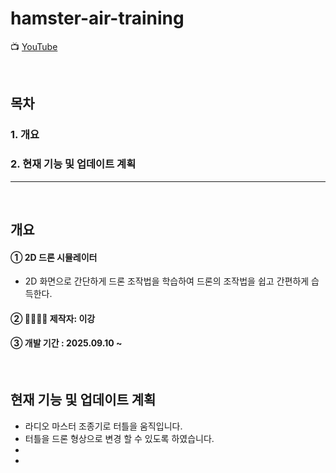 # hamster-air-training

📺 [YouTube](https://www.youtube.com/shorts/l01oPgW6IZo)

<br/>

## 목차

### 1. 개요

### 2. 현재 기능 및 업데이트 계획

---

<br/>

## 개요

#### ➀ 2D 드론 시뮬레이터

- 2D 화면으로 간단하게 드론 조작법을 학습하여 드론의 조작법을 쉽고 간편하게 습득한다.

#### ➁ 👨‍👩‍👧‍👧 제작자: 이강

#### ➂ 개발 기간 : 2025.09.10 ~


  

<br/>


## 현재 기능 및 업데이트 계획
- 라디오 마스터 조종기로 터틀을 움직입니다.
- 터틀을 드론 형상으로 변경 할 수 있도록 하였습니다.
- 
- 
